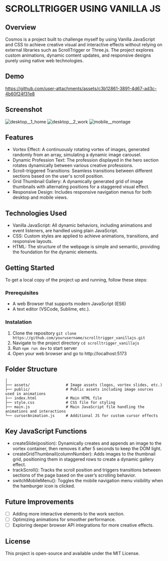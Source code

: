 # SCROLLTRIGGER USING VANILLA JS

## Overview
Cosmos is a project built to challenge myself by using Vanilla JavaScript and CSS to achieve creative visual and interactive effects without relying on external libraries such as ScrollTrigger or Three.js. The project explores custom animations, dynamic content updates, and responsive designs purely using native web technologies.

## Demo


https://github.com/user-attachments/assets/c3b12861-3891-4d67-ad3c-4b60f24f31e8

## Screenshot
![desktop__1_home](https://github.com/user-attachments/assets/ebe90eba-b29d-4985-8bbf-3f91cebe3def)
![desktop__2_work](https://github.com/user-attachments/assets/5b4d4ce6-3109-4416-9dc1-12ecc64b54d6)
![mobile__montage](https://github.com/user-attachments/assets/d9c78ac5-3a4f-4db8-a3fb-b4ebec8f66bb)

## Features
- Vortex Effect: A continuously rotating vortex of images, generated randomly from an array, simulating a dynamic image carousel.
- Dynamic Profession Text: The profession displayed in the hero section rotates dynamically between various creative professions.
- Scroll-triggered Transitions: Seamless transitions between different sections based on the user's scroll position.
- Grid Thumbnail Gallery: A dynamically generated grid of image thumbnails with alternating positions for a staggered visual effect.
- Responsive Design: Includes responsive navigation menus for both desktop and mobile views.

## Technologies Used
- Vanilla JavaScript: All dynamic behaviors, including animations and event listeners, are handled using plain JavaScript.
- CSS: Custom styles are applied to achieve animations, transitions, and responsive layouts.
- HTML: The structure of the webpage is simple and semantic, providing the foundation for the dynamic elements.


## Getting Started
To get a local copy of the project up and running, follow these steps:

### Prerequisites
- A web Browser that supports modern JavaScript (ES6)
- A text editor (VSCode, Sublime, etc.).

### Instalation
1. Clone the repository
```git clone https://github.com/yourusername/scrolltrigger_vanillajs.git```
2. Navigate to the project directory
```cd scrolltrigger_vanillajs```
3. Run ```npm run dev``` to start server
4. Open your web browser and go to http://localhost:5173

## Folder Structure
```cosmos/
│
├── assets/                # Image assets (logos, vortex slides, etc.)
├── public/                # Public assets including image sources used in animations
├── index.html             # Main HTML file
├── style.css              # CSS file for styling
├── main.js                # Main JavaScript file handling the animations and interactions
└── cursorAnimation.js     # Additional JS for custom cursor effects
```

## Key JavaScript Functions
- createSlide(position): Dynamically creates and appends an image to the vortex container, then removes it after 5 seconds to keep the DOM light.
- createGridThumbnail(columnNumber): Adds images to the thumbnail grid, positioning them in staggered rows to create a dynamic gallery effect.
- trackScroll(): Tracks the scroll position and triggers transitions between sections of the page based on the user’s scrolling behavior.
- switchMobileMenu(): Toggles the mobile navigation menu visibility when the hamburger icon is clicked.

## Future Improvements
- [ ] Adding more interactive elements to the work section.
- [ ] Optimizing animations for smoother performance.
- [ ] Exploring deeper browser API integrations for more creative effects.

## License
This project is open-source and available under the MIT License.
